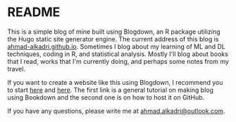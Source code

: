 # README

This is a simple blog of mine built using Blogdown, 
an R package utilizing the Hugo static site generator engine. 
The current address of this blog is [ahmad-alkadri.github.io](https://ahmad-alkadri.github.io). 
Sometimes I blog about my learning of ML and DL techniques, 
coding in R, and statistical analysis. Mostly I'll blog about 
books that I read, works that I'm currently doing, and 
perhaps some notes from my travel.

If you want to create a website like this using Blogdown, 
I recommend you to start [here](https://bookdown.org/yihui/blogdown/) 
and [here](https://gohugo.io/hosting-and-deployment/hosting-on-github/). 
The first link is a general tutorial on making blog using Bookdown 
and the second one is on how to host it on GitHub.

If you have any questions, please write me at 
[ahmad.alkadri@outlook.com](mailto:ahmad.alkadri@outlook.com).